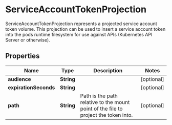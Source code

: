 

# ServiceAccountTokenProjection

ServiceAccountTokenProjection represents a projected service account token volume. This projection can be used to insert a service account token into the pods runtime filesystem for use against APIs (Kubernetes API Server or otherwise).
## Properties

Name | Type | Description | Notes
------------ | ------------- | ------------- | -------------
**audience** | **String** |  |  [optional]
**expirationSeconds** | **String** |  |  [optional]
**path** | **String** | Path is the path relative to the mount point of the file to project the token into. |  [optional]



